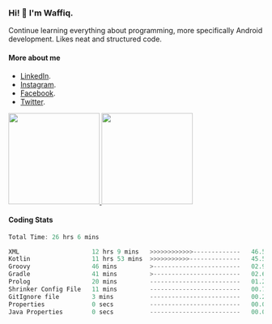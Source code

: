 ### Hi! 👋 I'm Waffiq.

Continue learning everything about programming, more specifically Android development. Likes neat and structured code.

#### More about me 
- [LinkedIn](https://www.linkedin.com/in/waffiqaziz/).
- [Instagram](https://www.instagram.com/waffiqaziz/).
- [Facebook](https://web.facebook.com/WaffiqAziz/).
- [Twitter](https://twitter.com/AzizWaffiq).

<p align="left">
<a href="https://github.com/waffiqaziz">
  <img height="180em" src="https://github-readme-stats-eight-theta.vercel.app/api?username=waffiqaziz&show_icons=true&theme=algolia&include_all_commits=true&count_private=true"/>
  <img height="180em" src="https://github-readme-stats-eight-theta.vercel.app/api/top-langs/?username=waffiqaziz&layout=compact&langs_count=8&theme=algolia"/>
</a>
</p>

#### Coding Stats
<!--START_SECTION:waka-->

```rust
Total Time: 26 hrs 6 mins

XML                    12 hrs 9 mins   >>>>>>>>>>>>-------------   46.59 %
Kotlin                 11 hrs 53 mins  >>>>>>>>>>>--------------   45.52 %
Groovy                 46 mins         >------------------------   02.98 %
Gradle                 41 mins         >------------------------   02.66 %
Prolog                 20 mins         -------------------------   01.28 %
Shrinker Config File   11 mins         -------------------------   00.75 %
GitIgnore file         3 mins          -------------------------   00.21 %
Properties             0 secs          -------------------------   00.01 %
Java Properties        0 secs          -------------------------   00.00 %
```

<!--END_SECTION:waka-->
